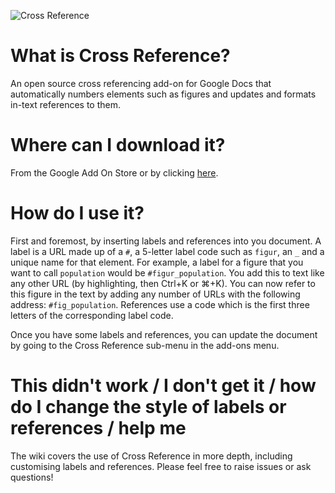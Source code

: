 ![Cross Reference](https://raw.githubusercontent.com/davidrthorn/cross_reference/master/images/Panel_small.png)

# What is Cross Reference?

An open source cross referencing add-on for Google Docs that automatically numbers elements such as figures and updates and formats in-text references to them.

# Where can I download it?

From the Google Add On Store or by clicking [here](https://chrome.google.com/webstore/detail/cross-reference/hknkaiempgninehdhkgekoeoilkapgob?hl=en-GB).

# How do I use it?

First and foremost, by inserting labels and references into you document. A label is a URL made up of a `#`, a 5-letter label code such as `figur`, an `_` and a unique name for that element. For example, a label for a figure that you want to call `population` would be `#figur_population`. You add this to text like any other URL (by highlighting, then Ctrl+K or ⌘+K). You can now refer to this figure in the text by adding any number of URLs with the following address: `#fig_population`. References use a code which is the first three letters of the corresponding label code.

Once you have some labels and references, you can update the document by going to the Cross Reference sub-menu in the add-ons menu.

# This didn't work / I don't get it / how do I change the style of labels or references / help me

The wiki covers the use of Cross Reference in more depth, including customising labels and references. Please feel free to raise issues or ask questions!
